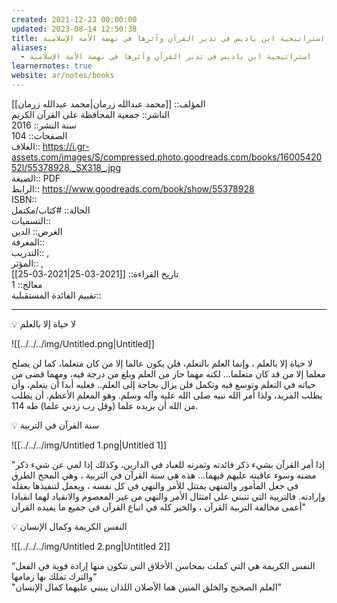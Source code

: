 ```yaml
---
created: 2021-12-23 00:00:00
updated: 2023-08-14 12:50:38
title: استراتيجية ابن باديس في تدبر القرآن وآثرها في نهضة الأمة الإسلامية
aliases:
  - استراتيجية ابن باديس في تدبر القرآن وآثرها في نهضة الأمة الإسلامية
learnernotes: true
website: ar/notes/books
---
```


المؤلف:: [[محمد عبدالله زرمان|محمد عبدالله زرمان]]  
الناشر:: جمعية المحافظة على القرآن الكريم  
سنة النشر:: 2016  
الصفحات:: 104  
الغلاف:: <https://i.gr-assets.com/images/S/compressed.photo.goodreads.com/books/1600542052l/55378928._SX318_.jpg>  
الصيغة:: PDF  
الرابط:: <https://www.goodreads.com/book/show/55378928>  
ISBN::  
الحالة:: #كتاب/مكتمل  
التسميات::  
الغرض:: الدين  
المعرفة::  
التدريب:: ,  
المؤثر:: ,  
تاريخ القراءة:: [[2021-03-25|2021-03-25]]  
معالج:: 1  
تقييم الفائدة المستقبلية::

---

<aside>
💡 لا حياة إلا بالعلم

</aside>

![[../../../img/Untitled.png|Untitled]]

لا حياة إلا بالعلم ، وإنما العلم بالتعلم، فلن يكون عالما إلا من كان متعلما، كما لن يصلح معلما إلا من قد كان متعلما… لكنه مهما حاز من العلم وبلغ من درجة فيه، ومهما قضى من حياته في التعلم وتوسع فيه وتكمل فلن يزال بحاجة إلى العلم.. فعليه أبدا أن يتعلم، وأن يطلب المزيد، ولذا أمر الله نبيه صلى الله عليه وآله وسلم. وهو المعلم الأعظم. أن يطلب من الله أن يزيده علما (وقل رب زدني علما) طه 114.

<aside>
💡 سنة القرآن في التربية

</aside>

![[../../../img/Untitled 1.png|Untitled 1]]

"إذا أمر القرآن بشيء ذكر فائدته وثمرته للعباد في الدارين، وكذلك إذا لمي عن شيء ذكر مضنه وسوء عاقبته عليهم فيهما… هذه هي سنة القرآن في التربية ، وهي المحح الطرق في جعل المأمور والمنهي يمتثل للأمر والنهي في كل نفسه ، ويعمل لتنفيذها بعقله وإرادته. فالتربية التي تنبني على امتثال الأمر والنهي من غير المعصوم والانقياد لهما انقيادا أعمى مخالفة التربية القرآن ، والخير كله في اتباع القرآن في جميع ما يفيده القرآن"

<aside>
💡 النفس الكريمة وكمال الإنسان

</aside>

![[../../../img/Untitled 2.png|Untitled 2]]

“النفس الكريمة هي التي كملت بمحاسن الأخلاق التي تتكون منها إرادة قوية في الفعل والترك تملك بها زمامها“  
"العلم الصحيح والخلق المتين هما الأصلان اللذان ينبني عليهما كمال الإنسان"
